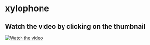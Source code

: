 # xylophone


## Watch the video by clicking on the thumbnail

[![Watch the video](https://github.com/user-attachments/assets/5cdcb8c9-47e1-437a-a723-545b6782a0b4)](https://www.loom.com/share/b1064ca75bac47459fadde351f89e9f1?sid=5d5744e3-4318-4d2b-a12e-1c3557fbefb8)

